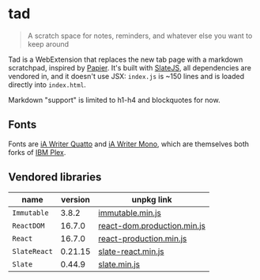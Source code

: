 # tad

> A scratch space for notes, reminders, and whatever else you want to keep around

Tad is a WebExtension that replaces the new tab page with a markdown scratchpad, inspired by [Papier](https://getpapier.com/). It's built with [SlateJS](https://github.com/ianstormtaylor/slate), all dependencies are vendored in, and it doesn't use JSX: `index.js` is ~150 lines and is loaded directly into `index.html`.

Markdown "support" is limited to h1-h4 and blockquotes for now.

## Fonts

Fonts are [iA Writer Quatto](https://github.com/iaolo/iA-Fonts/tree/master/iA%20Writer%20Quattro) and [iA Writer Mono](https://github.com/iaolo/iA-Fonts/tree/master/iA%20Writer%20Mono), which are themselves both forks of [IBM Plex](https://github.com/IBM/plex).

## Vendored libraries

| name         | version | unpkg link                                                                                        |
| ------------ | ------- | ------------------------------------------------------------------------------------------------- |
| `Immutable`  | 3.8.2   | [immutable.min.js](https://unpkg.com/immutable@3.8.2/dist/immutable.min.js)                       |
| `ReactDOM`   | 16.7.0  | [react-dom.production.min.js](https://unpkg.com/react-dom@16.7.0/umd/react-dom.production.min.js) |
| `React`      | 16.7.0  | [react-production.min.js](https://unpkg.com/react@16.7.0/umd/react.production.min.js)             |
| `SlateReact` | 0.21.15 | [slate-react.min.js](https://unpkg.com/slate-react@0.21.15/dist/slate-react.min.js)               |
| `Slate`      | 0.44.9  | [slate.min.js](https://unpkg.com/slate@0.44.9/dist/slate.min.js)                                  |
